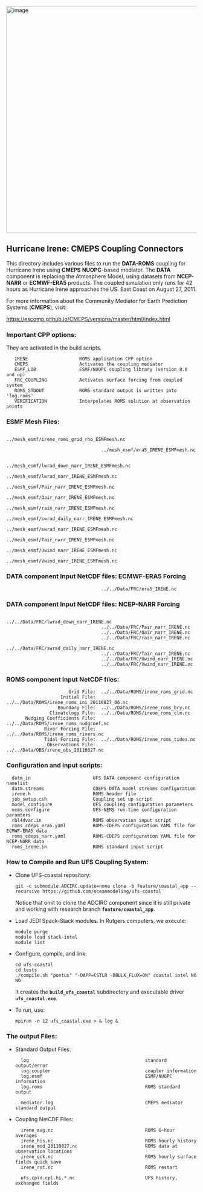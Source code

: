 <img width="600" alt="image" src="https://github.com/myroms/roms_test/assets/23062912/ad6a7ef1-1fed-4b2e-96b9-9c53615b9333">

## Hurricane Irene: CMEPS Coupling Connectors

This directory includes various files to run the **DATA-ROMS** coupling for Hurricane Irene
using **CMEPS** **NUOPC**-based mediator. The **DATA** component is replacing the 
Atmosphere Model, using datasets from **NCEP-NARR** or **ECMWF-ERA5** products.
The coupled simulation only runs for 42 hours as Hurricane Irene approaches the US. 
East Coast on August 27, 2011.

For more information about the  Community Mediator for Earth Prediction Systems 
(**CMEPS**), visit:

https://escomp.github.io/CMEPS/versions/master/html/index.html

### Important CPP options:

They are activated in the build scripts.

```
   IRENE                   ROMS application CPP option
   CMEPS                   Activates the coupling mediator
   ESMF_LIB                ESMF/NUOPC coupling library (version 8.0 and up)
   FRC_COUPLING            Activates surface forcing from coupled system
   ROMS_STDOUT             ROMS standard output is written into 'log.roms'
   VERIFICATION            Interpolates ROMS solution at observation points
```

### ESMF Mesh Files:

```
                                   ../mesh_esmf/irene_roms_grid_rho_ESMFmesh.nc

                                   ../mesh_esmf/era5_IRENE_ESMFmesh.nc

                                   ../mesh_esmf/lwrad_down_narr_IRENE_ESMFmesh.nc
                                   ../mesh_esmf/lwrad_narr_IRENE_ESMFmesh.nc
                                   ../mesh_esmf/Pair_narr_IRENE_ESMFmesh.nc
                                   ../mesh_esmf/Qair_narr_IRENE_ESMFmesh.nc
                                   ../mesh_esmf/rain_narr_IRENE_ESMFmesh.nc
                                   ../mesh_esmf/swrad_daily_narr_IRENE_ESMFmesh.nc
                                   ../mesh_esmf/swrad_narr_IRENE_ESMFmesh.nc
                                   ../mesh_esmf/Tair_narr_IRENE_ESMFmesh.nc
                                   ../mesh_esmf/Uwind_narr_IRENE_ESMFmesh.nc
                                   ../mesh_esmf/Vwind_narr_IRENE_ESMFmesh.nc
```

### DATA component Input NetCDF files: ECMWF-ERA5 Forcing

```
                                   ../../Data/FRC/era5_IRENE.nc
```

### DATA component Input NetCDF files: NCEP-NARR Forcing

```
                                   ../../Data/FRC/lwrad_down_narr_IRENE.nc
                                   ../../Data/FRC/Pair_narr_IRENE.nc
                                   ../../Data/FRC/Qair_narr_IRENE.nc
                                   ../../Data/FRC/rain_narr_IRENE.nc
                                   ../../Data/FRC/swrad_daily_narr_IRENE.nc
                                   ../../Data/FRC/Tair_narr_IRENE.nc
                                   ../../Data/FRC/Uwind_narr_IRENE.nc
                                   ../../Data/FRC/Vwind_narr_IRENE.nc
```

### ROMS component Input NetCDF files:

```
                       Grid File:  ../../Data/ROMS/irene_roms_grid.nc
                    Initial File:  ../../Data/ROMS/irene_roms_ini_20110827_06.nc
                   Boundary File:  ../../Data/ROMS/irene_roms_bry.nc
                Climatology File:  ../../Data/ROMS/irene_roms_clm.nc
       Nudging Coefficients File:  ../../Data/ROMS/irene_roms_nudgcoef.nc
              River Forcing File:  ../../Data/ROMS/irene_roms_rivers.nc
              Tidal Forcing File:  ../../Data/ROMS/irene_roms_tides.nc
               Observations File:  ../../Data/OBS/irene_obs_20110827.nc
```

### Configuration and input scripts:

```
  datm_in                       UFS DATA component configuration namelist
  datm.streams                  CDEPS DATA model streams configuration
  irene.h                       ROMS header file
  job_setup.csh                 Coupling set up script
  model_configure               UFS coupling configuration parameters
  nems.configure                UFS-NEMS run-time configuration paramters
  rbl4dvar.in                   ROMS observation input script
  roms_cdeps_era5.yaml          ROMS-CDEPS configuration YAML file for ECMWF-ERA5 data
  roms_cdeps_narr.yaml          ROMS-CDEPS configuration YAML file for NCEP-NARR data
  roms_irene.in                 ROMS standard input script
 ```
     
### How to Compile and Run UFS Coupling System:

- Clone UFS-coastal repository:
  ```
  git -c submodule.ADCIRC.update=none clone -b feature/coastal_app --recursive https://github.com/oceanmodeling/ufs-coastal
  ```
  Notice that omit to clone the ADCIRC component since it is still private and working with research
  branch **`feature/coastal_app`**.

- Load JEDI Spack-Stack modules. In Rutgers computers, we execute:
  ```
  module purge
  module load stack-intel
  module list
  ```
- Configure, compile, and link:
  ```
  cd ufs-coastal
  cd tests
  ./compile.sh "pontus" "-DAPP=CSTLR -DBULK_FLUX=ON" coastal intel NO NO
  ```
  It creates the **`build_ufs_coastal`** subdirectory and executable driver **`ufs_coastal.exe`**.

- To run, use:
  ```
  mpirun -n 12 ufs_coastal.exe > & log &
  ```

### The output Files:

- Standard Output Files:

  ```
    log                                           standard output/error
    log.coupler                                   coupler information
    log.esmf                                      ESMF/NUOPC information
    log.roms                                      ROMS standard output

    mediator.log                                  CMEPS mediator standard output
  ```

- Coupling NetCDF Files:

  ```
    irene_avg.nc                                  ROMS 6-hour averages
    irene_his.nc                                  ROMS hourly history
    irene_mod_20110827.nc                         ROMS data at observation locations
    irene_qck.nc                                  ROMS hourly surface fields quick save
    irene_rst.nc                                  ROMS restart

    ufs.cpld.cpl.hi.*.nc                          UFS history, exchanged fields
    
  ```
